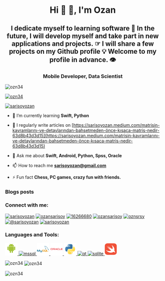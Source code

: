 <h1 align="center">Hi  👾 🤖, I'm Ozan</h1>
<h2 align= "center"> I dedicate myself to learning software 🦾 In the future, I will develop myself and take part in new applications and projects. ☞ I will share a few projects on my Github profile 💡  Welcome to my profile in advance. 👁 </h2>

<h3 align="center">Mobile Developer, Data Scientist</h3>

<p align="left"> <img src="https://komarev.com/ghpvc/?username=ozn34&label=Profile%20views&color=0e75b6&style=flat" alt="ozn34" /> </p>

<p align="left"> <a href="https://github.com/ryo-ma/github-profile-trophy"><img src="https://github-profile-trophy.vercel.app/?username=ozn34" alt="ozn34" /></a> </p>

<p align="left"> <a href="https://twitter.com/sarisoyozan" target="blank"><img src="https://img.shields.io/twitter/follow/sarisoyozan?logo=twitter&style=for-the-badge" alt="sarisoyozan" /></a> </p>

- 🌱 I’m currently learning **Swift, Python**

- 📝 I regularly write articles on [https://sarisoyozan.medium.com/matrisin-kavramlarını-ve-detaylarından-bahsetmeden-önce-kısaca-matris-nedir-63d8b43d3d15](https://sarisoyozan.medium.com/matrisin-kavramlarını-ve-detaylarından-bahsetmeden-önce-kısaca-matris-nedir-63d8b43d3d15)

- 💬 Ask me about **Swift, Android, Python, Spss, Oracle**

- 📫 How to reach me **sarisoyozan@gmail.com**

- ⚡ Fun fact **Chess, PC games, crazy fun with friends.**

### Blogs posts
<!-- BLOG-POST-LIST:START -->
<!-- BLOG-POST-LIST:END -->

<h3 align="left">Connect with me:</h3>
<p align="left">
<a href="https://twitter.com/sarisoyozan" target="blank"><img align="center" src="https://raw.githubusercontent.com/rahuldkjain/github-profile-readme-generator/master/src/images/icons/Social/twitter.svg" alt="sarisoyozan" height="30" width="40" /></a>
<a href="https://linkedin.com/in/ozansarisoy" target="blank"><img align="center" src="https://raw.githubusercontent.com/rahuldkjain/github-profile-readme-generator/master/src/images/icons/Social/linked-in-alt.svg" alt="ozansarisoy" height="30" width="40" /></a>
<a href="https://stackoverflow.com/users/16266680" target="blank"><img align="center" src="https://raw.githubusercontent.com/rahuldkjain/github-profile-readme-generator/master/src/images/icons/Social/stack-overflow.svg" alt="16266680" height="30" width="40" /></a>
<a href="https://kaggle.com/ozansarisoy" target="blank"><img align="center" src="https://raw.githubusercontent.com/rahuldkjain/github-profile-readme-generator/master/src/images/icons/Social/kaggle.svg" alt="ozansarisoy" height="30" width="40" /></a>
<a href="https://instagram.com/oznsrsy" target="blank"><img align="center" src="https://raw.githubusercontent.com/rahuldkjain/github-profile-readme-generator/master/src/images/icons/Social/instagram.svg" alt="oznsrsy" height="30" width="40" /></a>
<a href="https://medium.com/@sarisoyozan" target="blank"><img align="center" src="https://raw.githubusercontent.com/rahuldkjain/github-profile-readme-generator/master/src/images/icons/Social/medium.svg" alt="@sarisoyozan" height="30" width="40" /></a>
<a href="https://www.hackerrank.com/sarisoyozan" target="blank"><img align="center" src="https://raw.githubusercontent.com/rahuldkjain/github-profile-readme-generator/master/src/images/icons/Social/hackerrank.svg" alt="sarisoyozan" height="30" width="40" /></a>
</p>

<h3 align="left">Languages and Tools:</h3>
<p align="left"> <a href="https://developer.android.com" target="_blank"> <img src="https://raw.githubusercontent.com/devicons/devicon/master/icons/android/android-original-wordmark.svg" alt="android" width="40" height="40"/> </a> <a href="https://www.microsoft.com/en-us/sql-server" target="_blank"> <img src="https://www.svgrepo.com/show/303229/microsoft-sql-server-logo.svg" alt="mssql" width="40" height="40"/> </a> <a href="https://www.mysql.com/" target="_blank"> <img src="https://raw.githubusercontent.com/devicons/devicon/master/icons/mysql/mysql-original-wordmark.svg" alt="mysql" width="40" height="40"/> </a> <a href="https://www.oracle.com/" target="_blank"> <img src="https://raw.githubusercontent.com/devicons/devicon/master/icons/oracle/oracle-original.svg" alt="oracle" width="40" height="40"/> </a> <a href="https://www.python.org" target="_blank"> <img src="https://raw.githubusercontent.com/devicons/devicon/master/icons/python/python-original.svg" alt="python" width="40" height="40"/> </a> <a href="https://www.qt.io/" target="_blank"> <img src="https://upload.wikimedia.org/wikipedia/commons/0/0b/Qt_logo_2016.svg" alt="qt" width="40" height="40"/> </a> <a href="https://www.sqlite.org/" target="_blank"> <img src="https://www.vectorlogo.zone/logos/sqlite/sqlite-icon.svg" alt="sqlite" width="40" height="40"/> </a> <a href="https://developer.apple.com/swift/" target="_blank"> <img src="https://raw.githubusercontent.com/devicons/devicon/master/icons/swift/swift-original.svg" alt="swift" width="40" height="40"/> </a> </p>

<p><img align="left" src="https://github-readme-stats.vercel.app/api/top-langs?username=ozn34&show_icons=true&locale=en&layout=compact" alt="ozn34" /></p>

<p>&nbsp;<img align="center" src="https://github-readme-stats.vercel.app/api?username=ozn34&show_icons=true&locale=en" alt="ozn34" /></p>

<p><img align="center" src="https://github-readme-streak-stats.herokuapp.com/?user=ozn34&" alt="ozn34" /></p>

